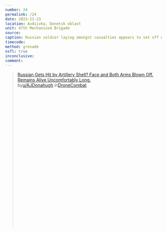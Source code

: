 ```yaml
---
number: 24
permalink: /24
date: 2023-12-23
location: Avdiivka, Donetsk oblast
unit: 47th Mechanized Brigade
source: 
caption: Russian soldier laying amongst casualties appears to set off own grenade, death is not immediate
timecode:
method: grenade
nsfl: true
inconclusive:
comment: 
---
```

<blockquote class="reddit-embed-bq" style="height:500px" data-embed-height="568"><a href="https://www.reddit.com/r/DroneCombat/comments/18p7z8z/russian_gets_hit_by_artillery_shell_face_and_both/">Russian Gets Hit by Artillery Shell? Face and Both Arms Blown Off. Remains Alive Uncomfortably Long.</a><br> by<a href="https://www.reddit.com/user/AJDonahugh/">u/AJDonahugh</a> in<a href="https://www.reddit.com/r/DroneCombat/">DroneCombat</a></blockquote><script async="" src="https://embed.reddit.com/widgets.js" charset="UTF-8"></script>